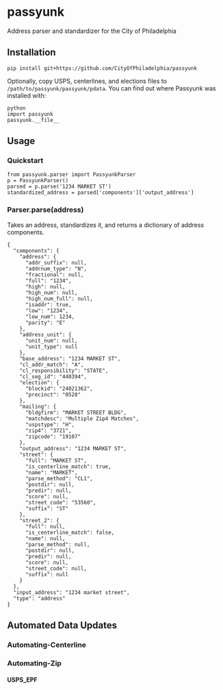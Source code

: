 # passyunk

Address parser and standardizer for the City of Philadelphia

## Installation

    pip install git+https://github.com/CityOfPhiladelphia/passyunk

Optionally, copy USPS, centerlines, and elections files to `/path/to/passyunk/passyunk/pdata`. You can find out where Passyunk was installed with:

    python
    import passyunk
    passyunk.__file__

## Usage

### Quickstart

    from passyunk.parser import PassyunkParser
    p = PassyunkParser()
    parsed = p.parse('1234 MARKET ST')
    standardized_address = parsed['components']['output_address']

### Parser.parse(address)

Takes an address, standardizes it, and returns a dictionary of address components.

    {
      "components": {
        "address": {
          "addr_suffix": null,
          "addrnum_type": "N",
          "fractional": null,
          "full": "1234",
          "high": null,
          "high_num": null,
          "high_num_full": null,
          "isaddr": true,
          "low": "1234",
          "low_num": 1234,
          "parity": "E"
        },
        "address_unit": {
          "unit_num": null,
          "unit_type": null
        },
        "base_address": "1234 MARKET ST",
        "cl_addr_match": "A",
        "cl_responsibility": "STATE",
        "cl_seg_id": "440394",
        "election": {
          "blockid": "24021362",
          "precinct": "0528"
        },
        "mailing": {
          "bldgfirm": "MARKET STREET BLDG",
          "matchdesc": "Multiple Zip4 Matches",
          "uspstype": "H",
          "zip4": "3721",
          "zipcode": "19107"
        },
        "output_address": "1234 MARKET ST",
        "street": {
          "full": "MARKET ST",
          "is_centerline_match": true,
          "name": "MARKET",
          "parse_method": "CL1",
          "postdir": null,
          "predir": null,
          "score": null,
          "street_code": "53560",
          "suffix": "ST"
        },
        "street_2": {
          "full": null,
          "is_centerline_match": false,
          "name": null,
          "parse_method": null,
          "postdir": null,
          "predir": null,
          "score": null,
          "street_code": null,
          "suffix": null
        }
      },
      "input_address": "1234 market street",
      "type": "address"
    }

## Automated Data Updates
### Automating-Centerline
### Automating-Zip
#### USPS_EPF